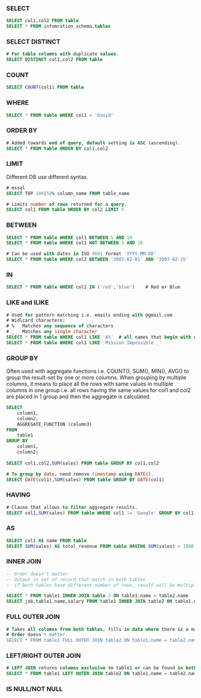 ### SELECT
```sql
SELECT col1,col2 FROM table
SELECT * FROM infomration_schema.tables
```
### SELECT DISTINCT
```sql
# For table columns with duplicate values.
SELECT DISTINCT col1,col2 FROM table
```
### COUNT
```sql
SELECT COUNT(col1) FROM table
```
### WHERE
```sql
SELECT * FROM table WHERE col1 = 'David'
```
### ORDER BY
```sql
# Added towards end of query, default setting is ASC (ascending).
SELECT * FROM table ORDER BY col1,col2
```
### LIMIT
Different DB use different syntax.
```sql
# mssql
SELECT TOP 100|50% column_name FROM table_name

# Limits number of rows returned for a query.
SELECT col1 FROM table ORDER BY col2 LIMIT 5
```
### BETWEEN
```sql
SELECT * FROM table WHERE col1 BETWEEN 5 AND 10
SELECT * FROM table WHERE col1 NOT BETWEEN 5 AND 10

# Can be used with dates in ISO 8601 format 'YYYY-MM-DD'
SELECT * FROM table WHERE col2 BETWEEN '2007-02-01' AND '2007-02-15'
```
### IN
```sql
SELECT * FROM table WHERE col1 IN ('red','blue')    # Red or Blue
```
### LIKE and ILIKE
```sql
# Used for pattern matching i.e. emails ending with @gmail.com
# Widlcard characters: 
# %   Matches any sequence of characters
# _   Matches any single character
SELECT * FROM table WHERE col1 LIKE 'A%'  # all names that begin with A
SELECT * FROM table WHERE col1 LIKE 'Mission Impossible _'
```
### GROUP BY
Often used with aggregate functions i.e. COUNT(), SUM(), MIN(), AVG() to group the result-set by one or more columns. When grouping by multiple columns, it means to place all the rows with same values in multiple columns in one group i.e. all rows having the same values for col1 and col2 are placed in 1 group and then the aggregate is calculated.   
```sql
SELECT
	column1,
	column2,
	AGGREGATE_FUNCTION (column3)
FROM
	table1
GROUP BY
	column1,
	column2;
  
SELECT col1,col2,SUM(sales) FROM table GROUP BY col1,col2

# To group by date, need remove timestamp using DATE().
SELECT DATE(col1),SUM(sales) FROM table GROUP BY DATE(col1)
```
### HAVING
```sql
# Clause that allows to filter aggregate results.
SELECT col1,SUM(sales) FROM table WHERE col1 != 'Google' GROUP BY col1 HAVING SUM(sales) > 1000
```
### AS
```sql
SELECT col1 AS name FROM table
SELECT SUM(sales) AS total_revenue FROM table HAVING SUM(sales) > 1000    # agg functions need to use original name
```
### INNER JOIN
```sql
-- Order doesn't matter
-- Output is set of record that match in both tables
-- if both tables have different number of rows, result will be multiplication of both i.e. 3*2

SELECT * FROM table1 INNER JOIN table 2 ON table1.name = table2.name
SELECT job,table1.name,salary FROM table1 INNER JOIN table2 ON table1.name = table2.name 
```
### FULL OUTER JOIN
```sql
# Takes all columns from both tables, fills in data where there is a match, else NULL.
# Order doesn't matter.
SELECT * FROM table1 FULL OUTER JOIN table2 ON table1.name = table2.name
```
### LEFT/RIGHT OUTER JOIN
```sql
# LEFT JOIN returns columns exclusive to table1 or can be found in both.
SELECT * FROM table1 LEFT OUTER JOIN table2 ON table1.name = table2.name
```
### IS NULL/NOT NULL
